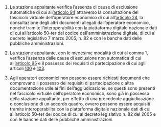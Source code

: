 1. La stazione appaltante verifica l’assenza di cause di esclusione automatiche di cui all’[articolo 94](/articolo-94/1) attraverso la consultazione del fascicolo virtuale dell’operatore economico di cui all’[articolo 24](/articolo-24/1), la consultazione degli altri documenti allegati dall’operatore economico, nonché tramite l’interoperabilità con la piattaforma digitale nazionale dati di cui all’articolo 50-ter del codice dell'amministrazione digitale, di cui al decreto legislativo 7 marzo 2005, n. 82 e con le banche dati delle pubbliche amministrazioni.

2. La stazione appaltante, con le medesime modalità di cui al comma 1, verifica l’assenza delle cause di esclusione non automatica di cui all’[articolo 95](/articolo-95/1) e il possesso dei requisiti di partecipazione di cui agli articoli [100](/articolo-100/1) e [103](/articolo-103/1).

3. Agli operatori economici non possono essere richiesti documenti che comprovano il possesso dei requisiti di partecipazione o altra documentazione utile ai fini dell’aggiudicazione, se questi sono presenti nel fascicolo virtuale dell’operatore economico, sono già in possesso della stazione appaltante, per effetto di una precedente aggiudicazione o conclusione di un accordo quadro, ovvero possono essere acquisiti tramite interoperabilità con la piattaforma digitale nazionale dati di cui all’articolo 50-ter del codice di cui al decreto legislativo n. 82 del 2005 e con le banche dati delle pubbliche amministrazioni.
